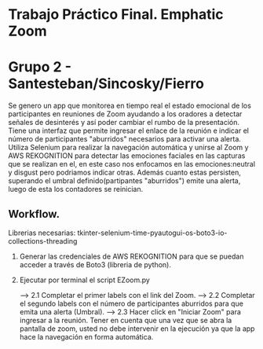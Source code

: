# Trabajo Práctico Final. Emphatic Zoom

# Grupo 2 - Santesteban/Sincosky/Fierro

Se genero un app que monitorea en tiempo real el estado emocional de los participantes en reuniones de Zoom ayudando a los oradores a detectar señales de desinterés y así poder cambiar el rumbo de la presentación. Tiene una interfaz que permite ingresar el enlace de la reunión e indicar el número de participantes "aburridos" necesarios para activar una alerta. Utiliza Selenium para realizar la navegación automática y unirse al Zoom y AWS REKOGNITION para detectar las emociones faciales en las capturas que se realizan en el, en este caso nos enfocamos en las emociones:neutral y disgust pero podriamos indicar otras. Además cuanto estas persisten, superando el umbral definido(partipantes "aburridos") emite una alerta, luego de esta los contadores se reinician.

## Workflow.

Librerias necesarias: tkinter-selenium-time-pyautogui-os-boto3-io-collections-threading 

1. Generar las credenciales de AWS REKOGNITION para que se puedan acceder a través de Boto3 (libreria de python).

2. Ejecutar por terminal el script EZoom.py

   --> 2.1 Completar el primer labels con el link del Zoom. 
   --> 2.2 Completar el segundo labels con el número de participantes aburridos para que emita una alerta (Umbral).
   --> 2.3 Hacer click en "Iniciar Zoom" para ingresar a la reunión. Tener en cuenta que una vez que se abra la pantalla de zoom, usted no debe intervenir en la ejecución ya que la app hace la navegación en forma automática.
